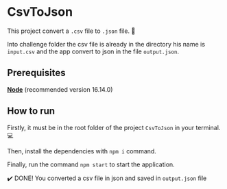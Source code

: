 # CsvToJson
This project convert a <code>.csv</code> file to <code>.json</code> file. :arrows_counterclockwise:

Into challenge folder the csv file is already in the directory his name is <code>input.csv</code> and the app convert to json in the file <code>output.json</code>.

## Prerequisites
<a href="https://nodejs.org/en/">**Node**</a> (recommended version 16.14.0)

## How to run
Firstly, it must be in the root folder of the project <code>CsvToJson</code> in your terminal. :computer:

Then, install the dependencies with <code>npm i</code> command.

Finally, run the command <code>npm start</code> to start the application.

:heavy_check_mark: DONE! You converted a csv file in json and saved in `output.json` file
